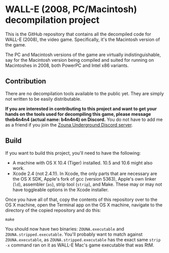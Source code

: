 # WALL-E (2008, PC/Macintosh) decompilation project

This is the GitHub repository that contains all the decompiled code for WALL-E (2008), the video game. Specifically, it's the Macintosh version of the game.

The PC and Macintosh versions of the game are virtually indistinguishable, say for the Macintosh version being compiled and suited for running on Macintoshes in 2008, both PowerPC and Intel x86 variants.

## Contribution

There are no decompilation tools available to the public yet. They are simply not written to be easily distributable. 

**If you are interested in contributing to this project and want to get your hands on the tools used for decompiling this game, please message theb4n4n4 (actual name: b4n4n4) on Discord.** You do not have to add me as a friend if you join the [Zouna Underground Discord server](https://discord.gg/CQgMNbYeUR).

## Build

If you want to build this project, you'll need to have the following:
- A machine with OS X 10.4 (Tiger) installed. 10.5 and 10.6 might also work.
- Xcode 2.4 (not 2.4.1!). In Xcode, the only parts that are necessary are the OS X SDK, Apple's fork of gcc (version 5363), Apple's own linker (`ld`), assembler (`as`), strip tool (`strip`), and Make. These may or may not have toggleable options in the Xcode installer.

Once you have all of that, copy the contents of this repository over to the OS X machine, open the Terminal app on the OS X machine, navigate to the directory of the copied repository and do this:

`make`

You should now have two binaries: `ZOUNA.executable` and `ZOUNA.stripped.executable`. You'll probably want to match against `ZOUNA.executable`, as `ZOUNA.stripped.executable` has the exact same `strip -x` command ran on it as WALL-E Mac's game executable that was RtM.


